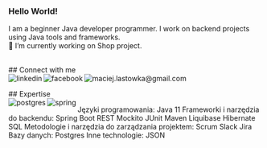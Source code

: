 ### Hello World!
I am a beginner Java developer programmer. I work on backend projects using Java tools and frameworks.
<br> 🔭 I’m currently working on Shop project.

<br> ## Connect with me <br>
<a href="https://www.linkedin.com/in/maciej-lastowka/"><img align="left" alt="linkedin" src="https://img.shields.io/badge/linkedin-%230077B5.svg?&style=for-the-badge&logo=linkedin&logoColor=white" /></a>
<a href="https://www.facebook.com/profile.php?id=100002433296040"><img align="left" alt="facebook" src="https://img.shields.io/badge/facebook-%231877F2.svg?&style=for-the-badge&logo=facebook&logoColor=white" /></a>
<a href="mailto:maciej.lastowka@gmail.com"><img align="left" alt="maciej.lastowka@gmail.com" src="https://img.shields.io/badge/gmail-%23D14836.svg?&style=for-the-badge&logo=gmail&logoColor=white" /></a>

<br>## Expertise<br>
<img align="left" alt="postgres" src="https://img.shields.io/badge/postgres-%23316192.svg?&style=for-the-badge&logo=postgresql&logoColor=white" />
<img align="left" alt="spring" src="https://img.shields.io/badge/spring%20-%236DB33F.svg?&style=for-the-badge&logo=spring&logoColor=white" />

Języki programowania:
Java 11
Frameworki i narzędzia do backendu:
Spring Boot
REST
Mockito
JUnit
Maven
Liquibase
Hibernate
SQL
Metodologie i narzędzia do zarządzania projektem:
Scrum
Slack
Jira
Bazy danych:
Postgres
Inne technologie:
JSON

<br>
<br>
